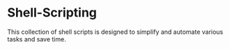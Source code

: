 # Shell-Scripting
This collection of shell scripts is designed to simplify and automate various tasks and save time.
